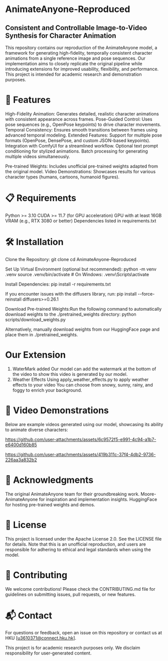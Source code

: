 # AnimateAnyone-Reproduced
## Consistent and Controllable Image-to-Video Synthesis for Character Animation
This repository contains our reproduction of the AnimateAnyone model, a framework for generating high-fidelity, temporally consistent character animations from a single reference image and pose sequences. Our implementation aims to closely replicate the original pipeline while introducing extensions for improved usability, flexibility, and performance. This project is intended for academic research and demonstration purposes.
# 🌟 Features

High-Fidelity Animation: Generates detailed, realistic character animations with consistent appearance across frames.
Pose-Guided Control: Uses pose sequences (e.g., OpenPose keypoints) to drive character movements.
Temporal Consistency: Ensures smooth transitions between frames using advanced temporal modeling.
Extended Features:
Support for multiple pose formats (OpenPose, DensePose, and custom JSON-based keypoints).
Integration with ComfyUI for a streamlined workflow.
Optional text prompt conditioning for stylized animations.
Batch processing for generating multiple videos simultaneously.


Pre-trained Weights: Includes unofficial pre-trained weights adapted from the original model.
Video Demonstrations: Showcases results for various character types (humans, cartoons, humanoid figures).

# 📋 Requirements

Python >= 3.10
CUDA >= 11.7 (for GPU acceleration)
GPU with at least 16GB VRAM (e.g., RTX 3080 or better)
Dependencies listed in requirements.txt

# 🛠 Installation

Clone the Repository:
git clone
cd AnimateAnyone-Reproduced

Set Up Virtual Environment (optional but recommended):
python -m venv .venv
source .venv/bin/activate  # On Windows: .venv\Scripts\activate


Install Dependencies:
pip install -r requirements.txt

If you encounter issues with the diffusers library, run:
pip install --force-reinstall diffusers>=0.26.1


Download Pre-trained Weights:Run the following command to automatically download weights to the ./pretrained_weights directory:
python scripts/download_weights.py

Alternatively, manually download weights from our HuggingFace page and place them in ./pretrained_weights.


# Our Extension
1. WaterMark added
Our model can add the watermark at the bottom of the video to show this video is generated by our model.
2. Weather Effects
Using apply_weather_effects.py to apply weather effects to your video
You can choose from snowy, sunny, rainy, and foggy to enrich your background.



# 🎥 Video Demonstrations
Below are example videos generated using our model, showcasing its ability to animate diverse characters:

https://github.com/user-attachments/assets/6c9572f5-e991-4c94-a1b7-e6400d160b85



https://github.com/user-attachments/assets/419b311c-37f4-4db2-9736-226aa3a832b2






# 🙏 Acknowledgments

The original AnimateAnyone team for their groundbreaking work.
Moore-AnimateAnyone for inspiration and implementation insights.
HuggingFace for hosting pre-trained weights and demos.

# 📜 License
This project is licensed under the Apache License 2.0. See the LICENSE file for details. Note that this is an unofficial reproduction, and users are responsible for adhering to ethical and legal standards when using the model.
# 🤝 Contributing
We welcome contributions! Please check the CONTRIBUTING.md file for guidelines on submitting issues, pull requests, or new features.
# 📬 Contact
For questions or feedback, open an issue on this repository or contact us at HKU [u3610371@connect.hku.hk].

This project is for academic research purposes only. We disclaim responsibility for user-generated content.

